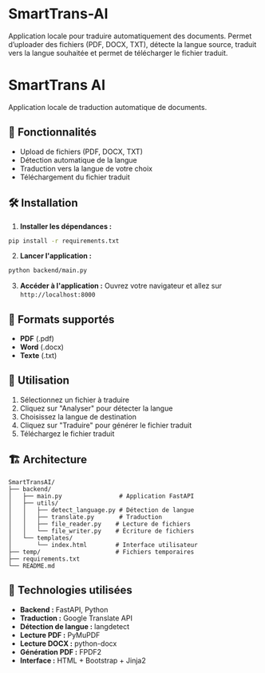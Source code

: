 # SmartTrans-AI
Application locale pour traduire automatiquement des documents. Permet d’uploader des fichiers (PDF, DOCX, TXT), détecte la langue source, traduit vers la langue souhaitée et permet de télécharger le fichier traduit.


# SmartTrans AI

Application locale de traduction automatique de documents.

## 🎯 Fonctionnalités

- Upload de fichiers (PDF, DOCX, TXT)
- Détection automatique de la langue
- Traduction vers la langue de votre choix
- Téléchargement du fichier traduit

## 🛠️ Installation

1. **Installer les dépendances :**
```bash
pip install -r requirements.txt
```

2. **Lancer l'application :**
```bash
python backend/main.py
```

3. **Accéder à l'application :**
Ouvrez votre navigateur et allez sur `http://localhost:8000`

## 📁 Formats supportés

- **PDF** (.pdf)
- **Word** (.docx)
- **Texte** (.txt)

## 🚀 Utilisation

1. Sélectionnez un fichier à traduire
2. Cliquez sur "Analyser" pour détecter la langue
3. Choisissez la langue de destination
4. Cliquez sur "Traduire" pour générer le fichier traduit
5. Téléchargez le fichier traduit

## 🏗️ Architecture

```
SmartTransAI/
├── backend/
│   ├── main.py                # Application FastAPI
│   ├── utils/
│   │   ├── detect_language.py # Détection de langue
│   │   ├── translate.py       # Traduction
│   │   ├── file_reader.py    # Lecture de fichiers
│   │   └── file_writer.py    # Écriture de fichiers
│   └── templates/
│       └── index.html        # Interface utilisateur
├── temp/                     # Fichiers temporaires
├── requirements.txt
└── README.md
```

## 🔧 Technologies utilisées

- **Backend :** FastAPI, Python
- **Traduction :** Google Translate API
- **Détection de langue :** langdetect
- **Lecture PDF :** PyMuPDF
- **Lecture DOCX :** python-docx
- **Génération PDF :** FPDF2
- **Interface :** HTML + Bootstrap + Jinja2 
